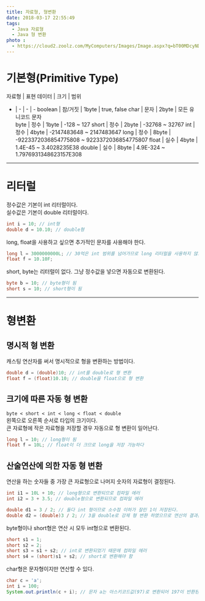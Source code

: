 ```yaml
---
title: 자료형, 형변환
date: 2018-03-17 22:55:49
tags:
  - Java 자료형
  - Java 형 변환
photo : 
  - https://cloud2.zoolz.com/MyComputers/Images/Image.aspx?q=bT00MDcyNDcma2V5PTIwOTU2NzI2MjcmdHlwZT1sJno9MjIvMDQvMjAxOCAxMjo1OQ==
---
```


# 기본형(Primitive Type)
자료형 | 표현 데이터 | 크기 | 범위
- | - | - | -
boolean | 참/거짓 | 1byte | true, false
char | 문자 | 2byte | 모든 유니코드 문자    
byte | 정수 | 1byte | -128 ~ 127
short | 정수 | 2byte | -32768 ~ 32767
int | 정수 | 4byte | -2147483648 ~ 2147483647
long | 정수 | 8byte | -9223372036854775808 ~ 9223372036854775807
float | 실수 | 4byte | 1.4E-45 ~ 3.4028235E38
double | 실수 | 8byte | 4.9E-324 ~ 1.7976931348623157E308  

---

# 리터럴
정수값은 기본이 int 리터럴이다.  
실수값은 기본이 double 리터럴이다.  
```java
int i = 10; // int형
double d = 10.10; // double형
```
long, float을 사용하고 싶으면 추가적인 문자를 사용해야 한다.  
```java
long l = 3000000000L; // 30억은 int 범위를 넘어가므로 long 리터럴을 사용하지 않으면 표현할 수 없다.
float f = 10.10F;
```
short, byte는 리터럴이 없다. 그냥 정수값을 넣으면 자동으로 변환된다.  
```java
byte b = 10; // byte형이 됨
short s = 10; // short형이 됨
```

---

# 형변환
## 명시적 형 변환
캐스팅 연산자를 써서 명시적으로 형을 변환하는 방법이다.  
```java
double d = (double)10; // int를 double로 형 변환
float f = (float)10.10; // double을 float으로 형 변환
```

## 크기에 따른 자동 형 변환
`byte < short < int < long < float < double`  
왼쪽으로 오른쪽 순서로 타입의 크기이다.  
큰 자료형에 작은 자료형을 저장할 경우 자동으로 형 변환이 일어난다.  
```java
long l = 10; // long형이 됨
float f = 10L; // float이 더 크므로 long을 저장 가능하다
```

## 산술연산에 의한 자동 형 변환
연산을 하는 숫자들 중 가장 큰 자료형으로 나머지 숫자의 자료형이 결정된다.  
```java
int i1 = 10L + 10; // long형으로 변환되므로 컴파일 에러
int i2 = 3 + 3.5; // double형으로 변환되므로 컴파일 에러

double d1 = 3 / 2; // 둘다 int 형이므로 소수점 이하가 잘린 1이 저장된다.
double d2 = (double)3 / 2; // 3을 double로 강제 형 변환 하였으므로 연산의 결과는 double이 된다.
```

byte형이나 short형은 연산 시 모두 int형으로 변환된다.  
```java
short s1 = 1;
short s2 = 2;
short s3 = s1 + s2; // int로 변환되었기 때문에 컴파일 에러
short s4 = (short)s1 + s2; // short로 변환해야 함
```

char형은 문자형이지만 연산할 수 있다.  
```java
char c = 'a';
int i = 100;
System.out.println(c + i); // 문자 a는 아스키코드값(97)로 변환되어 197이 반환된다.
```

<!-- more -->
